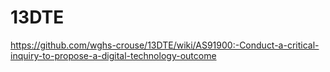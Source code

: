 # 13DTE

https://github.com/wghs-crouse/13DTE/wiki/AS91900:-Conduct-a-critical-inquiry-to-propose-a-digital-technology-outcome
